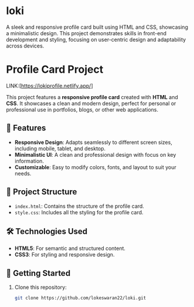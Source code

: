 # loki
A sleek and responsive profile card built using HTML and CSS, showcasing a minimalistic design. This project demonstrates skills in front-end development and styling, focusing on user-centric design and adaptability across devices.

# Profile Card Project

LINK:[https://lokiprofile.netlify.app/]

This project features a **responsive profile card** created with **HTML** and **CSS**. It showcases a clean and modern design, perfect for personal or professional use in portfolios, blogs, or other web applications.

## 🌟 Features
- **Responsive Design**: Adapts seamlessly to different screen sizes, including mobile, tablet, and desktop.
- **Minimalistic UI**: A clean and professional design with focus on key information.
- **Customizable**: Easy to modify colors, fonts, and layout to suit your needs.

## 📂 Project Structure
- `index.html`: Contains the structure of the profile card.
- `style.css`: Includes all the styling for the profile card.

## 🛠️ Technologies Used
- **HTML5**: For semantic and structured content.
- **CSS3**: For styling and responsive design.

## 🚀 Getting Started
1. Clone this repository:
   ```bash
   git clone https://github.com/lokeswaran22/loki.git
